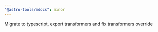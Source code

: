```yaml
---
"@astro-tools/mdocs": minor
---
```


Migrate to typescript, export transformers and fix transformers override
